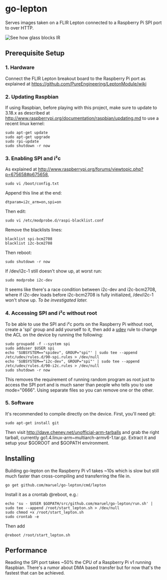 go-lepton
=========

Serves images taken on a FLIR Lepton connected to a Raspberry Pi SPI port to
over HTTP.

![See how glass blocks IR](https://raw.github.com/maruel/go-lepton/master/static/photo_ir.png)


Prerequisite Setup
------------------

### 1. Hardware

Connect the FLIR Lepton breakout board to the Raspberry Pi port as explained at
https://github.com/PureEngineering/LeptonModule/wiki


### 2. Updating Raspbian

If using Raspbian, before playing with this project, make sure to update to
3.18.x as described at
http://www.raspberrypi.org/documentation/raspbian/updating.md to use a recent
linux kernel:

    sudo apt-get update
    sudo apt-get upgrade
    sudo rpi-update
    sudo shutdown -r now


### 3. Enabling SPI and i²c

As explained at http://www.raspberrypi.org/forums/viewtopic.php?p=675658#p675658,

    sudo vi /boot/config.txt

Append this line at the end:

    dtparam=i2c_arm=on,spi=on

Then edit:

    sudo vi /etc/modprobe.d/raspi-blacklist.conf

Remove the blacklists lines:

    blacklist spi-bcm2708
    blacklist i2c-bcm2708

Then reboot:

    sudo shutdown -r now

If /dev/i2c-1 still doesn't show up, at worst run:

    sudo modprobe i2c-dev

It seems like there's a race condition between i2c-dev and i2c-bcm2708, where if
i2c-dev loads before i2c-bcm2708 is fully initialized, /dev/i2c-1 won't show up.
_To be investigated later._


### 4. Accessing SPI and i²c without root

To be able to use the SPI and i²c ports on the Raspberry Pi without root, create
a 'spi' group and add yourself to it, then add a
[udev](http://reactivated.net/writing_udev_rules.html) rule to change the ACL on
the device by running the following:

    sudo groupadd -f --system spi
    sudo adduser $USER spi
    echo 'SUBSYSTEM=="spidev", GROUP="spi"' | sudo tee --append /etc/udev/rules.d/90-spi.rules > /dev/null
    echo 'SUBSYSTEM=="i2c-dev", GROUP="spi"' | sudo tee --append /etc/udev/rules.d/90-i2c.rules > /dev/null
    sudo shutdown -r now

This removes the requirement of running random program as root just to access
the SPI port and is much saner than people who tells you to use mode="0666".
Using separate files so you can remove one or the other.


### 5. Software

It's recommended to compile directly on the device. First, you'll need git:

    sudo apt-get install git

Then visit http://dave.cheney.net/unofficial-arm-tarballs and grab the right
tarball, currently go1.4.linux-arm~multiarch-armv6-1.tar.gz. Extract it and
setup your $GOROOT and $GOPATH environment.


Installing
----------

Building go-lepton on the Raspberry Pi v1 takes ~10s which is slow but still
much faster than cross-compiling and transferring the file in.

    go get github.com/maruel/go-lepton/cmd/lepton

Install it as a crontab @reboot, e.g.:

    echo 'su - $USER $GOPATH/src/github.com/maruel/go-lepton/run.sh' | sudo tee --append /root/start_lepton.sh > /dev/null
    sudo chmod +x /root/start_lepton.sh
    sudo crontab -e

Then add

    @reboot /root/start_lepton.sh


Performance
-----------

Reading the SPI port takes ~50% the CPU of a Raspberry Pi v1 running
Raspbian. There's a rumor about DMA based transfer but for now that's the
fastest that can be achieved.
